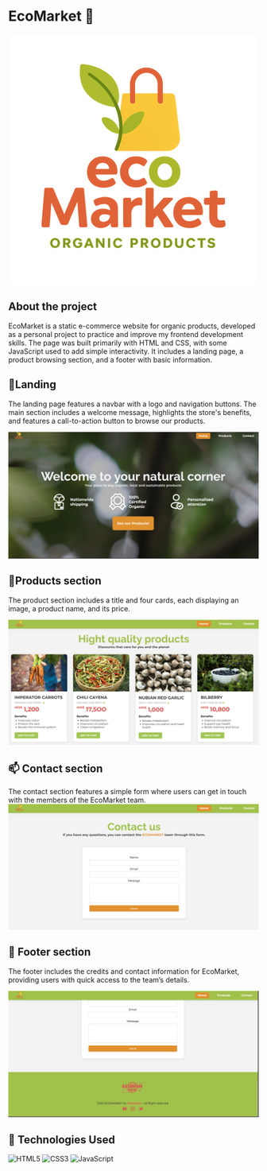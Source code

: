 # EcoMarket 🌿
<p align="center">
  <img src="EM-logo.png" alt="Preview" width="600"/>
</p>

## About the project
EcoMarket is a static e-commerce website for organic products, developed as a personal project to practice and improve my frontend development skills. The page was built primarily with HTML and CSS, with some JavaScript used to add simple interactivity. It includes a landing page, a product browsing section, and a footer with basic information.

## 🍋Landing
The landing page features a navbar with a logo and navigation buttons. The main section includes a welcome message, highlights the store's benefits, and features a call-to-action button to browse our products.

![landing page](landing.png) 

## 🌿Products section
The product section includes a title and four cards, each displaying an image, a product name, and its price.

![products section](products.png)

## 📫 Contact section
The contact section features a simple form where users can get in touch with the members of the EcoMarket team.
![contact form](contact.png)

## 🌿 Footer section
The footer includes the credits and contact information for EcoMarket, providing users with quick access to the team’s details.

![footer](footer.png)

## 🚀 Technologies Used

![HTML5](https://img.shields.io/badge/HTML5-E34F26?style=for-the-badge&logo=html5&logoColor=white)
![CSS3](https://img.shields.io/badge/CSS3-1572B6?style=for-the-badge&logo=css3&logoColor=white)
![JavaScript](https://img.shields.io/badge/JavaScript-F7DF1E?style=for-the-badge&logo=javascript&logoColor=black)

